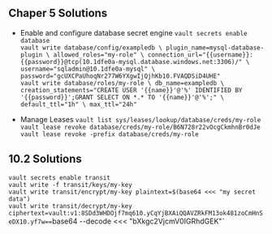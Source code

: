 ## Chaper 5 Solutions

* Enable and configure database secret engine
`vault secrets enable database`<br>
`vault write database/config/exampledb \
    plugin_name=mysql-database-plugin \
    allowed_roles="my-role" \
    connection_url="{{username}}:{{password}}@tcp(10.1dfe0a-mysql.database.windows.net:3306)/" \
    username="sqladmin@10.1dfe0a-mysql" \
    password="gcUXCPaUhoqNr277W6YXgwIjQjhKb10.FVAQDSiD4UHE"`<br>
`vault write database/roles/my-role \
    db_name=exampledb \
    creation_statements="CREATE USER '{{name}}'@'%' IDENTIFIED BY '{{password}}';GRANT SELECT ON *.* TO '{{name}}'@'%';" \ 
    default_ttl="1h" \
    max_ttl="24h"`

* Manage Leases
`vault list sys/leases/lookup/database/creds/my-role`<br>
`vault lease revoke database/creds/my-role/B6N728r22vOcgCkmhnBr0dJe`<br>
`vault lease revoke -prefix database/creds/my-role`

## 10.2 Solutions
`vault secrets enable transit`<br>
`vault write -f transit/keys/my-key`<br>
`vault write transit/encrypt/my-key plaintext=$(base64 <<< "my secret data")`<br>
`vault write transit/decrypt/my-key ciphertext=vault:v1:8SDd3WHDOjf7mq610.yCqYjBXAiQQAVZRkFM13ok481zoCmHnSeDX10.yf7w==`base64 --decode <<< "bXkgc2VjcmV0IGRhdGEK"`
